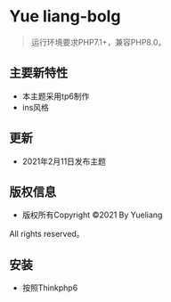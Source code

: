 Yue liang-bolg
===============

> 运行环境要求PHP7.1+，兼容PHP8.0。


## 主要新特性

* 本主题采用tp6制作
* ins风格

## 更新
* 2021年2月11日发布主题

## 版权信息

* 版权所有Copyright ©2021 By Yueliang

All rights reserved。

## 安装
* 按照Thinkphp6
